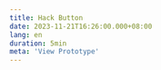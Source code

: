 ```yaml
---
title: Hack Button
date: 2023-11-21T16:26:00.000+08:00
lang: en
duration: 5min
meta: 'View Prototype'
---
```


<Title />

<HackButton />
